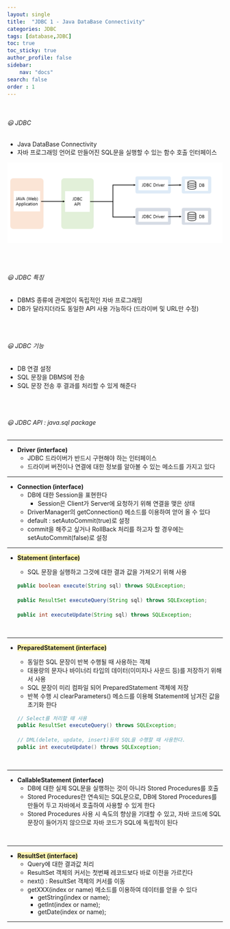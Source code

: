 ```yaml
---
layout: single
title:  "JDBC 1 - Java DataBase Connectivity"
categories: JDBC
tags: [database,JDBC]
toc: true
toc_sticky: true
author_profile: false
sidebar:
    nav: "docs"
search: false
order : 1
---
```


<br>

###### 😃 JDBC

- Java DataBase Connectivity
- 자바 프로그래밍 언어로 만들어진 SQL문을 실행할 수 있는 함수 호출 인터페이스

![image-20220331201549508](../../../images/db/2022-03-31-jdbc/image-20220331201549508.png)

<br>

<br>

###### 😃  JDBC 특징

- DBMS 종류에 관계없이 독립적인 자바 프로그래밍
- DB가 달라지더라도 동일한 API 사용 가능하다 (드라이버 및 URL만 수정)

<br>

<br>

###### 😃  JDBC 기능

- DB 연결 설정
- SQL 문장을 DBMS에 전송
- SQL 문장 전송 후 결과를 처리할 수 있게 해준다

<br>

<br>

###### 😃  JDBC API : java.sql package

----------------

- **Driver (interface)**
  - JDBC 드라이버가 반드시 구현해야 하는 인터페이스
  - 드라이버 버전이나 연결에 대한 정보를 알아볼 수 있는 메소드를 가지고 있다

-----------------

- **Connection (interface)**
  - DB에 대한 Session을 표현한다
    - Session은 Client가 Server에 요청하기 위해 연결을 맺은 상태
  - DriverManager의 getConnection() 메소드를 이용하여 얻어 올 수 있다
  - default :  setAutoCommit(true)로 설정
  - commit을 해주고 싶거나 RollBack 처리를 하고자 할 경우에는 setAutoCommit(false)로 설정

----------------------------

- <span style ="background-color:#fff5b1">**Statement (interface)**</span>

  - SQL 문장을 실행하고 그것에 대한 결과 값을 가져오기 위해 사용

  ``` java
  public boolean execute(String sql) throws SQLException;
  
  public ResultSet executeQuery(String sql) throws SQLException;
  
  public int executeUpdate(String sql) throws SQLException;
  ```

<br>

-------------------------

- <span style ="background-color:#fff5b1">**PreparedStatement (interface)**</span>

  - 동일한 SQL 문장이 반복 수행될 때 사용하는 객체
  - 대용량의 문자나 바이너리 타입의 데이터(이미지나 사운드 등)를 저장하기 위해서 사용
  - SQL 문장이 미리 컴파일 되어 PreparedStatement 객체에 저장
  - 반복 수행 시 clearParameters() 메소드를 이용해 Statement에 남겨진 값을 초기화 한다

  ``` java
  // Select를 처리할 때 사용
  public ResultSet executeQuery() throws SQLException;
  
  // DML(delete, update, insert)등의 SQL을 수행할 때 사용한다.
  public int executeUpdate() throws SQLException;
  ```

<br>

-------------------

- **CallableStatement (interface)**
  - DB에 대한 실제 SQL문을 실행하는 것이 아니라 Stored Procedures를 호출
  - Stored Procedures란 연속되는 SQL문으로, DB에 Stored Procedures를 만들어 두고 자바에서 호출하여 사용할 수 있게 한다
  - Stored Procedures 사용 시 속도의 향상을 기대할 수 있고, 자바 코드에 SQL문장이 들어가지 않으므로 자바 코드가 SQL에 독립적이 된다

<br>

-------------------------

- <span style ="background-color:#fff5b1">**ResultSet (interface)**</span>
  - Query에 대한 결과값 처리
  - ResultSet 객체의 커서는 첫번째 레코드보다 바로 이전을 가르킨다
  - next() :  ResultSet 객체의 커서를 이동
  - getXXX(index or name) 메소드를 이용하여 데이터를 얻을 수 있다
    - getString(index or name);
    - getInt(index or name);
    - getDate(index or name);

-------------------

<br><br>
